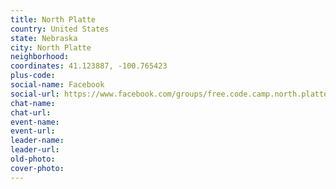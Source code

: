 ```yaml
---
title: North Platte
country: United States
state: Nebraska
city: North Platte
neighborhood: 
coordinates: 41.123887, -100.765423
plus-code:
social-name: Facebook
social-url: https://www.facebook.com/groups/free.code.camp.north.platte
chat-name:
chat-url:
event-name:
event-url:
leader-name:
leader-url:
old-photo: 
cover-photo:
---
```

